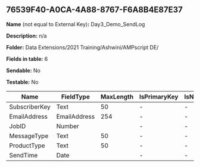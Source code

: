 ## 76539F40-A0CA-4A88-8767-F6A8B4E87E37

**Name** (not equal to External Key)**:** Day3_Demo_SendLog

**Description:** n/a

**Folder:** Data Extensions/2021 Training/Ashwini/AMPscript DE/

**Fields in table:** 6

**Sendable:** No

**Testable:** No

| Name | FieldType | MaxLength | IsPrimaryKey | IsNullable | DefaultValue |
| --- | --- | --- | --- | --- | --- |
| SubscriberKey | Text | 50 | - | - |  |
| EmailAddress | EmailAddress | 254 | - | - |  |
| JobID | Number |  | - | - |  |
| MessageType | Text | 50 | - | - |  |
| ProductType | Text | 50 | - | - |  |
| SendTime | Date |  | - | - |  |
